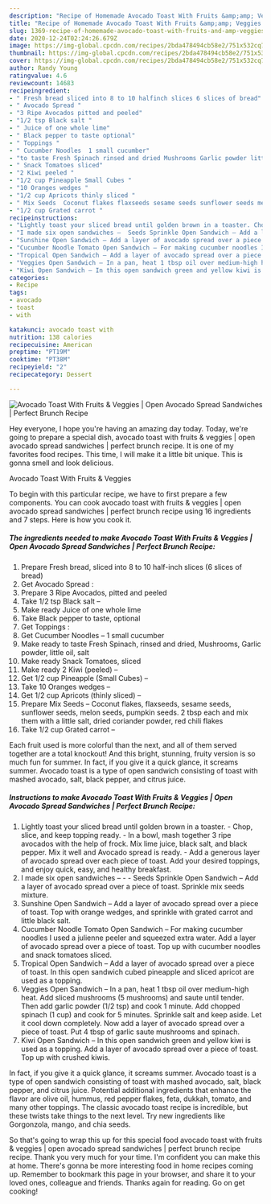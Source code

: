 ```yaml
---
description: "Recipe of Homemade Avocado Toast With Fruits &amp;amp; Veggies | Open Avocado Spread Sandwiches | Perfect Brunch Recipe"
title: "Recipe of Homemade Avocado Toast With Fruits &amp;amp; Veggies | Open Avocado Spread Sandwiches | Perfect Brunch Recipe"
slug: 1369-recipe-of-homemade-avocado-toast-with-fruits-and-amp-veggies-open-avocado-spread-sandwiches-perfect-brunch-recipe
date: 2020-12-24T02:24:26.679Z
image: https://img-global.cpcdn.com/recipes/2bda478494cb58e2/751x532cq70/avocado-toast-with-fruits-veggies-open-avocado-spread-sandwiches-perfect-brunch-recipe-recipe-main-photo.jpg
thumbnail: https://img-global.cpcdn.com/recipes/2bda478494cb58e2/751x532cq70/avocado-toast-with-fruits-veggies-open-avocado-spread-sandwiches-perfect-brunch-recipe-recipe-main-photo.jpg
cover: https://img-global.cpcdn.com/recipes/2bda478494cb58e2/751x532cq70/avocado-toast-with-fruits-veggies-open-avocado-spread-sandwiches-perfect-brunch-recipe-recipe-main-photo.jpg
author: Randy Young
ratingvalue: 4.6
reviewcount: 14683
recipeingredient:
- " Fresh bread sliced into 8 to 10 halfinch slices 6 slices of bread"
- " Avocado Spread "
- "3 Ripe Avocados pitted and peeled"
- "1/2 tsp Black salt "
- " Juice of one whole lime"
- " Black pepper to taste optional"
- " Toppings "
- " Cucumber Noodles  1 small cucumber"
- "to taste Fresh Spinach rinsed and dried Mushrooms Garlic powder little oil salt"
- " Snack Tomatoes sliced"
- "2 Kiwi peeled "
- "1/2 cup Pineapple Small Cubes "
- "10 Oranges wedges "
- "1/2 cup Apricots thinly sliced "
- " Mix Seeds  Coconut flakes flaxseeds sesame seeds sunflower seeds melon seeds pumpkin seeds 2 tbsp each and mix them with a little salt dried coriander powder red chili flakes"
- "1/2 cup Grated carrot "
recipeinstructions:
- "Lightly toast your sliced bread until golden brown in a toaster. Chop, slice, and keep topping ready. In a bowl, mash together 3 ripe avocados with the help of frock. Mix lime juice, black salt, and black pepper. Mix it well and Avocado spread is ready. Add a generous layer of avocado spread over each piece of toast. Add your desired toppings, and enjoy quick, easy, and healthy breakfast."
- "I made six open sandwiches –  Seeds Sprinkle Open Sandwich – Add a layer of avocado spread over a piece of toast. Sprinkle mix seeds mixture."
- "Sunshine Open Sandwich – Add a layer of avocado spread over a piece of toast. Top with orange wedges, and sprinkle with grated carrot and little black salt."
- "Cucumber Noodle Tomato Open Sandwich – For making cucumber noodles I used a julienne peeler and squeezed extra water. Add a layer of avocado spread over a piece of toast. Top up with cucumber noodles and snack tomatoes sliced."
- "Tropical Open Sandwich – Add a layer of avocado spread over a piece of toast. In this open sandwich cubed pineapple and sliced apricot are used as a topping."
- "Veggies Open Sandwich – In a pan, heat 1 tbsp oil over medium-high heat. Add sliced mushrooms (5 mushrooms) and saute until tender. Then add garlic powder (1/2 tsp) and cook 1 minute. Add chopped spinach (1 cup) and cook for 5 minutes. Sprinkle salt and keep aside. Let it cool down completely. Now add a layer of avocado spread over a piece of toast. Put 4 tbsp of garlic saute mushrooms and spinach."
- "Kiwi Open Sandwich – In this open sandwich green and yellow kiwi is used as a topping. Add a layer of avocado spread over a piece of toast. Top up with crushed kiwis."
categories:
- Recipe
tags:
- avocado
- toast
- with

katakunci: avocado toast with 
nutrition: 138 calories
recipecuisine: American
preptime: "PT19M"
cooktime: "PT38M"
recipeyield: "2"
recipecategory: Dessert

---
```



![Avocado Toast With Fruits &amp; Veggies | Open Avocado Spread Sandwiches | Perfect Brunch Recipe](https://img-global.cpcdn.com/recipes/2bda478494cb58e2/751x532cq70/avocado-toast-with-fruits-veggies-open-avocado-spread-sandwiches-perfect-brunch-recipe-recipe-main-photo.jpg)

Hey everyone, I hope you're having an amazing day today. Today, we're going to prepare a special dish, avocado toast with fruits &amp; veggies | open avocado spread sandwiches | perfect brunch recipe. It is one of my favorites food recipes. This time, I will make it a little bit unique. This is gonna smell and look delicious.

Avocado Toast With Fruits &amp; Veggies 

To begin with this particular recipe, we have to first prepare a few components. You can cook avocado toast with fruits &amp; veggies | open avocado spread sandwiches | perfect brunch recipe using 16 ingredients and 7 steps. Here is how you cook it.

<!--inarticleads1-->

##### The ingredients needed to make Avocado Toast With Fruits &amp; Veggies | Open Avocado Spread Sandwiches | Perfect Brunch Recipe:

1. Prepare  Fresh bread, sliced into 8 to 10 half-inch slices (6 slices of bread)
1. Get  Avocado Spread :
1. Prepare 3 Ripe Avocados, pitted and peeled
1. Take 1/2 tsp Black salt –
1. Make ready  Juice of one whole lime
1. Take  Black pepper to taste, optional
1. Get  Toppings :
1. Get  Cucumber Noodles – 1 small cucumber
1. Make ready to taste Fresh Spinach, rinsed and dried, Mushrooms, Garlic powder, little oil, salt
1. Make ready  Snack Tomatoes, sliced
1. Make ready 2 Kiwi (peeled) –
1. Get 1/2 cup Pineapple (Small Cubes) –
1. Take 10 Oranges wedges –
1. Get 1/2 cup Apricots (thinly sliced) –
1. Prepare  Mix Seeds – Coconut flakes, flaxseeds, sesame seeds, sunflower seeds, melon seeds, pumpkin seeds. 2 tbsp each and mix them with a little salt, dried coriander powder, red chili flakes
1. Take 1/2 cup Grated carrot –


Each fruit used is more colorful than the next, and all of them served together are a total knockout! And this bright, stunning, fruity version is so much fun for summer. In fact, if you give it a quick glance, it screams summer. Avocado toast is a type of open sandwich consisting of toast with mashed avocado, salt, black pepper, and citrus juice. 

<!--inarticleads2-->

##### Instructions to make Avocado Toast With Fruits &amp; Veggies | Open Avocado Spread Sandwiches | Perfect Brunch Recipe:

1. Lightly toast your sliced bread until golden brown in a toaster. - Chop, slice, and keep topping ready. - In a bowl, mash together 3 ripe avocados with the help of frock. Mix lime juice, black salt, and black pepper. Mix it well and Avocado spread is ready. - Add a generous layer of avocado spread over each piece of toast. Add your desired toppings, and enjoy quick, easy, and healthy breakfast.
1. I made six open sandwiches – -  - Seeds Sprinkle Open Sandwich – Add a layer of avocado spread over a piece of toast. Sprinkle mix seeds mixture.
1. Sunshine Open Sandwich – Add a layer of avocado spread over a piece of toast. Top with orange wedges, and sprinkle with grated carrot and little black salt.
1. Cucumber Noodle Tomato Open Sandwich – For making cucumber noodles I used a julienne peeler and squeezed extra water. Add a layer of avocado spread over a piece of toast. Top up with cucumber noodles and snack tomatoes sliced.
1. Tropical Open Sandwich – Add a layer of avocado spread over a piece of toast. In this open sandwich cubed pineapple and sliced apricot are used as a topping.
1. Veggies Open Sandwich – In a pan, heat 1 tbsp oil over medium-high heat. Add sliced mushrooms (5 mushrooms) and saute until tender. Then add garlic powder (1/2 tsp) and cook 1 minute. Add chopped spinach (1 cup) and cook for 5 minutes. Sprinkle salt and keep aside. Let it cool down completely. Now add a layer of avocado spread over a piece of toast. Put 4 tbsp of garlic saute mushrooms and spinach.
1. Kiwi Open Sandwich – In this open sandwich green and yellow kiwi is used as a topping. Add a layer of avocado spread over a piece of toast. Top up with crushed kiwis.


In fact, if you give it a quick glance, it screams summer. Avocado toast is a type of open sandwich consisting of toast with mashed avocado, salt, black pepper, and citrus juice. Potential additional ingredients that enhance the flavor are olive oil, hummus, red pepper flakes, feta, dukkah, tomato, and many other toppings. The classic avocado toast recipe is incredible, but these twists take things to the next level. Try new ingredients like Gorgonzola, mango, and chia seeds. 

So that's going to wrap this up for this special food avocado toast with fruits &amp; veggies | open avocado spread sandwiches | perfect brunch recipe recipe. Thank you very much for your time. I'm confident you can make this at home. There's gonna be more interesting food in home recipes coming up. Remember to bookmark this page in your browser, and share it to your loved ones, colleague and friends. Thanks again for reading. Go on get cooking!
